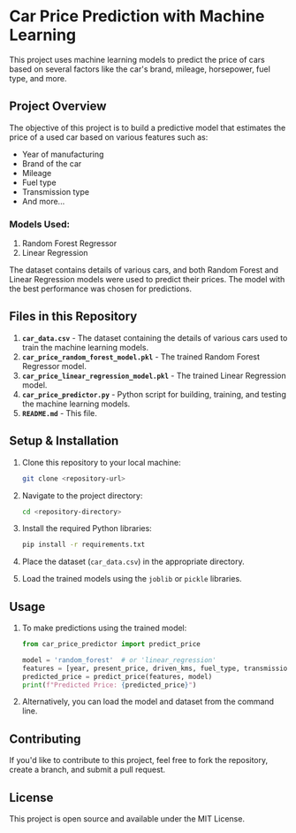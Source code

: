 
# Car Price Prediction with Machine Learning

This project uses machine learning models to predict the price of cars based on several factors like the car's brand, mileage, horsepower, fuel type, and more.

## Project Overview

The objective of this project is to build a predictive model that estimates the price of a used car based on various features such as:

- Year of manufacturing
- Brand of the car
- Mileage
- Fuel type
- Transmission type
- And more...

### Models Used:
1. Random Forest Regressor
2. Linear Regression

The dataset contains details of various cars, and both Random Forest and Linear Regression models were used to predict their prices. The model with the best performance was chosen for predictions.

## Files in this Repository

1. **`car_data.csv`** - The dataset containing the details of various cars used to train the machine learning models.
2. **`car_price_random_forest_model.pkl`** - The trained Random Forest Regressor model.
3. **`car_price_linear_regression_model.pkl`** - The trained Linear Regression model.
4. **`car_price_predictor.py`** - Python script for building, training, and testing the machine learning models.
5. **`README.md`** - This file.

## Setup & Installation

1. Clone this repository to your local machine:
    ```bash
    git clone <repository-url>
    ```

2. Navigate to the project directory:
    ```bash
    cd <repository-directory>
    ```

3. Install the required Python libraries:
    ```bash
    pip install -r requirements.txt
    ```

4. Place the dataset (`car_data.csv`) in the appropriate directory.

5. Load the trained models using the `joblib` or `pickle` libraries.

## Usage

1. To make predictions using the trained model:
    ```python
    from car_price_predictor import predict_price
    
    model = 'random_forest'  # or 'linear_regression'
    features = [year, present_price, driven_kms, fuel_type, transmission_type, owner, brand]
    predicted_price = predict_price(features, model)
    print(f"Predicted Price: {predicted_price}")
    ```

2. Alternatively, you can load the model and dataset from the command line.

## Contributing

If you'd like to contribute to this project, feel free to fork the repository, create a branch, and submit a pull request.

## License

This project is open source and available under the MIT License.

